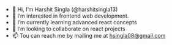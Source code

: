 - 👋 Hi, I’m Harshit Singla (@harshitsingla13)
- 👀 I’m interested in frontend web development.
- 🌱 I’m currently learning advanced react concepts
- 💞️ I’m looking to collaborate on react projects
- 📫 Tou can reach me by mailing me at hsingla08@gmail.com

<!---
harshitsingla13/harshitsingla13 is a ✨ special ✨ repository because its `README.md` (this file) appears on your GitHub profile.
You can click the Preview link to take a look at your changes.
--->
